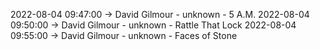 2022-08-04 09:47:00 -> David Gilmour - unknown - 5 A.M.
2022-08-04 09:50:00 -> David Gilmour - unknown - Rattle That Lock
2022-08-04 09:55:00 -> David Gilmour - unknown - Faces of Stone
